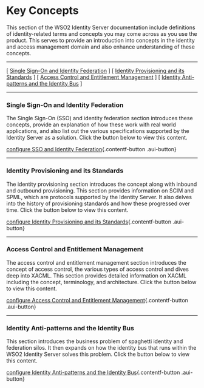 # Key Concepts

This section of the WSO2 Identity Server documentation include
definitions of identity-related terms and concepts you may come across
as you use the product. This serves to provide an introduction into
concepts in the identity and access management domain and also enhance
understanding of these concepts.

------------------------------------------------------------------------

\[ [Single Sign-On and Identity
Federation](#KeyConcepts-SingleSign-OnandIdentityFederation) \] \[
[Identity Provisioning and its
Standards](#KeyConcepts-IdentityProvisioninganditsStandards) \] \[
[Access Control and Entitlement
Management](#KeyConcepts-AccessControlandEntitlementManagement) \] \[
[Identity Anti-patterns and the Identity
Bus](#KeyConcepts-IdentityAnti-patternsandtheIdentityBus) \]

------------------------------------------------------------------------

### Single Sign-On and Identity Federation

The Single Sign-On (SSO) and identity federation section introduces
these concepts, provide an explanation of how these work with real world
applications, and also list out the various specifications supported by
the Identity Server as a solution. Click the button below to view this
content.

[configure SSO and Identity
Federation](/display/IS580/Single+Sign-On+and+Identity+Federation){.contentf-button
.aui-button}

  

------------------------------------------------------------------------

### Identity Provisioning and its Standards

The identity provisioning section introduces the concept along with
inbound and outbound provisioning. This section provides information on
SCIM and SPML, which are protocols supported by the Identity Server. It
also delves into the history of provisioning standards and how these
progressed over time. Click the button below to view this content.

[configure Identity Provisioning and its
Standards](/display/IS580/Identity+Provisioning+and+its+Standards){.contentf-button
.aui-button}

  

------------------------------------------------------------------------

### Access Control and Entitlement Management

The access control and entitlement management section introduces the
concept of access control, the various types of access control and dives
deep into XACML. This section provides detailed information on XACML
including the concept, terminology, and architecture. Click the button
below to view this content.

[configure Access Control and Entitlement
Management](/display/IS580/Access+Control+and+Entitlement+Management){.contentf-button
.aui-button}

  

------------------------------------------------------------------------

### Identity Anti-patterns and the Identity Bus

This section introduces the business problem of spaghetti identity and
federation silos. It then expands on how the identity bus that runs
within the WSO2 Identity Server solves this problem. Click the button
below to view this content.

[configure Identity Anti-patterns and the Identity
Bus](/display/IS580/Identity+Anti-patterns+and+the+Identity+Bus){.contentf-button
.aui-button}

  
